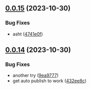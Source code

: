 ## [0.0.15](https://github.com/technovangelist/OllamaModelFile-VSCodeExtension/compare/v0.0.14...v0.0.15) (2023-10-30)


### Bug Fixes

* asht ([4741e0f](https://github.com/technovangelist/OllamaModelFile-VSCodeExtension/commit/4741e0f4ac662379fa16506845676887720492cb))



## [0.0.14](https://github.com/technovangelist/OllamaModelFile-VSCodeExtension/compare/432ee8c23e30708709523e07b3550089f46f60f5...v0.0.14) (2023-10-30)


### Bug Fixes

* another try ([9ea9777](https://github.com/technovangelist/OllamaModelFile-VSCodeExtension/commit/9ea9777d20d8189236300298b3456700f4108595))
* get auto publish to work ([432ee8c](https://github.com/technovangelist/OllamaModelFile-VSCodeExtension/commit/432ee8c23e30708709523e07b3550089f46f60f5))



